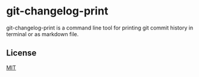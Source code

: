 # git-changelog-print
git-changelog-print is a command line tool for printing git commit history in terminal or as markdown file.

## License
[MIT](https://github.com/milton120/git-changelog-print/blob/master/LICENSE)